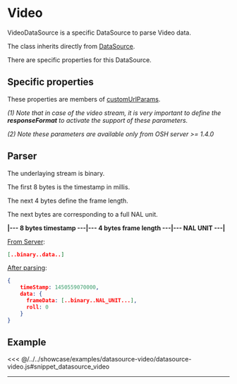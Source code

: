 # Video

VideoDataSource is a specific DataSource to parse Video data.

The class inherits directly from [DataSource](general.md).

There are specific properties for this DataSource.

## Specific properties

These properties are members of [customUrlParams](general.md#global-configuration).

<DocumentationLoad path="/guide/api/Video.html"/>

*(1) Note that in case of the video stream, it is very important to define the **responseFormat** to activate the support of these parameters.*

*(2) Note these parameters are available only from OSH server >= 1.4.0*

## Parser

The underlaying stream is binary.
 
The first 8 bytes is the timestamp in millis.
 
The next 4 bytes define the frame length.

The next bytes are corresponding to a full NAL unit.

**|--- 8 bytes timestamp ---|--- 4 bytes frame length ---|--- NAL UNIT ---|**

<ins>From Server</ins>:

```json
[..binary..data..]
```

<ins>After parsing</ins>:

```json
{
    timeStamp: 1450559070000,
    data: {
      frameData: [..binary..NAL_UNIT...],
      roll: 0    
    } 
}  
```

## Example

<<< @/../../showcase/examples/datasource-video/datasource-video.js#snippet_datasource_video

<hr class="demo-hr"/>

<Example path="/showcase/datasource-video.html" style="border:none;width:100%;height: 500px" />



